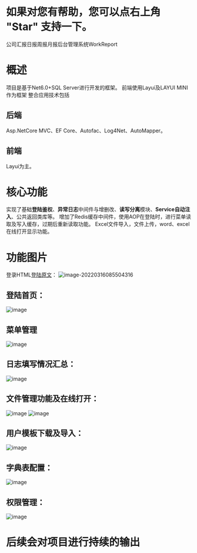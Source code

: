 # 如果对您有帮助，您可以点右上角 "Star" 支持一下。

公司汇报日报周报月报后台管理系统WorkReport

# 概述

项目是基于Net6.0+SQL Server进行开发的框架。
前端使用Layui及LAYUI MINI作为框架
整合应用技术包括

## 后端

Asp.NetCore MVC、EF Core、Autofac、Log4Net、AutoMapper。

## 前端

Layui为主。

# 核心功能

实现了基础**登陆鉴权**、**异常日志**中间件与增删改、**读写分离**模块、**Service自动注入**、公共返回类库等。
增加了Redis缓存中间件，使用AOP在登陆时，进行菜单读取及写入缓存，过期后重新读取功能。
Excel文件导入，文件上传，word、excel在线打开显示功能。

# 功能图片

登录HTML[登陆原文](http://www.uimaker.com/uimakerdown/logindesign/137243.html)：
![image-20220316085504316](https://user-images.githubusercontent.com/39639296/158498249-ce8be49a-8208-43d3-ada3-57b9c2c52eed.png)
## 登陆首页：
![image](https://user-images.githubusercontent.com/39639296/163533534-3294eefc-32cd-4ae6-a179-0d706369a13d.png)
## 菜单管理
![image](https://user-images.githubusercontent.com/39639296/167757630-2eae9f8f-aeaa-4f67-925a-10b9f9bfc93c.png)
## 日志填写情况汇总：
![image](https://user-images.githubusercontent.com/39639296/163534572-7d156b3e-a165-4752-a286-575b650f5642.png)
## 文件管理功能及在线打开：
![image](https://user-images.githubusercontent.com/39639296/163535711-11dc1fdc-8319-4ba4-8270-dcbe6f575ef3.png)
![image](https://user-images.githubusercontent.com/39639296/163535870-fc35a2a2-acba-4e74-ad4b-38fb50e5012e.png)
## 用户模板下载及导入：
![image](https://user-images.githubusercontent.com/39639296/163536220-44b4eb6c-d4bc-43cd-aea9-cf58ccdd52c0.png)
## 字典表配置：
![image](https://user-images.githubusercontent.com/39639296/163536375-1414489d-bd6b-478d-8e9c-5a65d03ddf2c.png)
## 权限管理：
![image](https://user-images.githubusercontent.com/39639296/163536532-856b3810-23b7-4941-a298-ebd95d7c224c.png)

# 后续会对项目进行持续的输出
